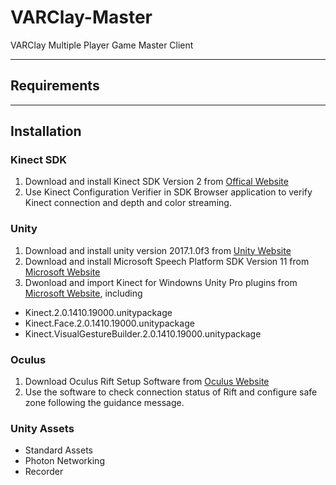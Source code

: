 # VARClay-Master
VARClay Multiple Player Game Master Client


------------------------------------------------
## Requirements



------------------------------------------------
## Installation

### Kinect SDK
1. Download and install Kinect SDK Version 2 from [Offical Website](https://www.microsoft.com/en-us/download/details.aspx?id=44561)
2. Use Kinect Configuration Verifier in SDK Browser application to verify Kinect connection and depth and color streaming.


### Unity
1. Download and install unity version 2017.1.0f3 from [Unity Website](https://unity3d.com/get-unity/download/archive)
2. Download and install Microsoft Speech Platform SDK Version 11 from [Microsoft Website](https://www.microsoft.com/en-us/download/details.aspx?id=27226)
3. Dwonload and import Kinect for Windowns Unity Pro plugins from [Microsoft Website](https://go.microsoft.com/fwlink/p/?LinkId=513177), including
  - Kinect.2.0.1410.19000.unitypackage
  - Kinect.Face.2.0.1410.19000.unitypackage
  - Kinect.VisualGestureBuilder.2.0.1410.19000.unitypackage  

### Oculus
1. Download Oculus Rift Setup Software from [Oculus Website](https://www.oculus.com/setup/)
2. Use the software to check connection status of Rift and configure safe zone following the guidance message.


### Unity Assets
- Standard Assets
- Photon Networking
- Recorder

